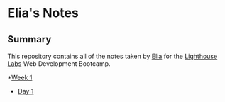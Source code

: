# Elia's Notes

## Summary

This repository contains all of the notes taken by [Elia](https://github.com/eliachow/lighthouse-web-notes) for the [Lighthouse Labs](https://www.lighthouselabs.ca/en/web-development-flex-program) Web Development Bootcamp.

\*[Week 1](/Week_1)

- [Day 1](/Week_1/Day_1/)
